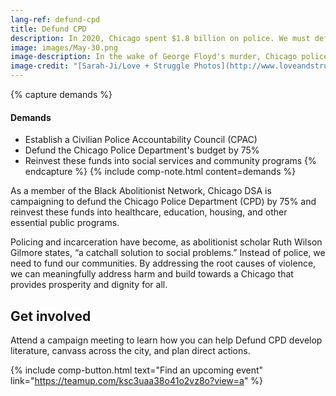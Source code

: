```yaml
---
lang-ref: defund-cpd
title: Defund CPD
description: In 2020, Chicago spent $1.8 billion on police. We must defund the police and fund our communities.
image: images/May-30.png
image-description: In the wake of George Floyd's murder, Chicago police brutalized, arrested, and illegally detained hundreds of civilians.
image-credit: "[Sarah-Ji/Love + Struggle Photos](http://www.loveandstrugglephotos.com/)"
---
```


{% capture demands %}
#### Demands

- Establish a Civilian Police Accountability Council (CPAC)
- Defund the Chicago Police Department's budget by 75%
- Reinvest these funds into social services and community programs
{% endcapture %}
{% include comp-note.html content=demands %}

As a member of the Black Abolitionist Network, Chicago DSA is campaigning to defund the Chicago Police Department (CPD) by 75% and reinvest these funds into healthcare, education, housing, and other essential public programs.

Policing and incarceration have become, as abolitionist scholar Ruth Wilson Gilmore states, “a catchall solution to social problems.” Instead of police, we need to fund our communities. By addressing the root causes of violence, we can meaningfully address harm and build towards a Chicago that provides prosperity and dignity for all.

## Get involved

Attend a campaign meeting to learn how you can help Defund CPD develop literature, canvass across the city, and plan direct actions.

{% include comp-button.html text="Find an upcoming event" link="https://teamup.com/ksc3uaa38o41o2vz8o?view=a" %}

